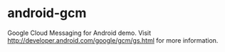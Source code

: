 android-gcm
===========

Google Cloud Messaging for Android demo. Visit http://developer.android.com/google/gcm/gs.html for more information.
